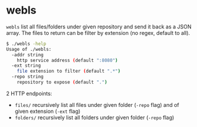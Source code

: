 # webls
`webls` list all files/folders under given repository and send it back as a JSON array.
The files to return can be filter by extension (no regex, default to all).

```bash
$ ./webls -help
Usage of ./webls:
  -addr string
    http service address (default ":8080")
  -ext string
    file extension to filter (default ".*")
  -repo string
    repository to expose (default ".")
```

2 HTTP endpoints:
- `files/` recursively list all files under given folder (`-repo` flag) and of given extension (`-ext` flag)
- `folders/` recursively list all folders under given folder (`-repo` flag)
